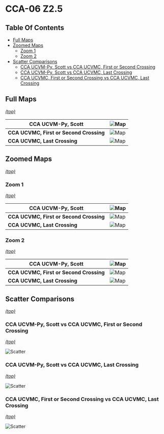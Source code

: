 # CCA-06 Z2.5

## Table Of Contents
* [Full Maps](#full-maps)
* [Zoomed Maps](#zoomed-maps)
  * [Zoom 1](#zoom-1)
  * [Zoom 2](#zoom-2)
* [Scatter Comparisons](#scatter-comparisons)
  * [CCA UCVM-Py, Scott vs CCA UCVMC, First or Second Crossing](#cca-ucvm-py-scott-vs-cca-ucvmc-first-or-second-crossing)
  * [CCA UCVM-Py, Scott vs CCA UCVMC, Last Crossing](#cca-ucvm-py-scott-vs-cca-ucvmc-last-crossing)
  * [CCA UCVMC, First or Second Crossing vs CCA UCVMC, Last Crossing](#cca-ucvmc-first-or-second-crossing-vs-cca-ucvmc-last-crossing)
## Full Maps
*[(top)](#table-of-contents)*

| **CCA UCVM-Py, Scott** | ![Map](resources/cca_25_ucvm_py_scott_full.png) |
|-----|-----|
| **CCA UCVMC, First or Second Crossing** | ![Map](resources/cca_25_ucvmc_first_or_second_full.png) |
| **CCA UCVMC, Last Crossing** | ![Map](resources/cca_25_ucvmc_last_full.png) |
## Zoomed Maps
*[(top)](#table-of-contents)*

### Zoom 1
*[(top)](#table-of-contents)*

| **CCA UCVM-Py, Scott** | ![Map](resources/cca_25_ucvm_py_scott_zoom_0.png) |
|-----|-----|
| **CCA UCVMC, First or Second Crossing** | ![Map](resources/cca_25_ucvmc_first_or_second_zoom_0.png) |
| **CCA UCVMC, Last Crossing** | ![Map](resources/cca_25_ucvmc_last_zoom_0.png) |
### Zoom 2
*[(top)](#table-of-contents)*

| **CCA UCVM-Py, Scott** | ![Map](resources/cca_25_ucvm_py_scott_zoom_1.png) |
|-----|-----|
| **CCA UCVMC, First or Second Crossing** | ![Map](resources/cca_25_ucvmc_first_or_second_zoom_1.png) |
| **CCA UCVMC, Last Crossing** | ![Map](resources/cca_25_ucvmc_last_zoom_1.png) |
## Scatter Comparisons
*[(top)](#table-of-contents)*

### CCA UCVM-Py, Scott vs CCA UCVMC, First or Second Crossing
*[(top)](#table-of-contents)*

![Scatter](resources/cca_25_ucvm_py_scott_vs_cca_25_ucvmc_first_or_second_scatter.png)
### CCA UCVM-Py, Scott vs CCA UCVMC, Last Crossing
*[(top)](#table-of-contents)*

![Scatter](resources/cca_25_ucvm_py_scott_vs_cca_25_ucvmc_last_scatter.png)
### CCA UCVMC, First or Second Crossing vs CCA UCVMC, Last Crossing
*[(top)](#table-of-contents)*

![Scatter](resources/cca_25_ucvmc_first_or_second_vs_cca_25_ucvmc_last_scatter.png)
